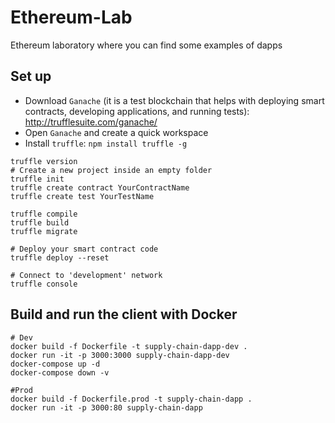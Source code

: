 # Ethereum-Lab
Ethereum laboratory where you can find some examples of dapps

## Set up
- Download `Ganache` (it is a test blockchain that helps with deploying smart contracts, developing applications, and running tests): http://trufflesuite.com/ganache/
- Open `Ganache` and create a quick workspace
- Install `truffle`: ``` npm install truffle -g ```

```
truffle version
# Create a new project inside an empty folder
truffle init
truffle create contract YourContractName
truffle create test YourTestName

truffle compile
truffle build
truffle migrate

# Deploy your smart contract code
truffle deploy --reset

# Connect to 'development' network
truffle console
```

##  Build and run the client with Docker
```shell
# Dev
docker build -f Dockerfile -t supply-chain-dapp-dev .
docker run -it -p 3000:3000 supply-chain-dapp-dev
docker-compose up -d
docker-compose down -v

#Prod
docker build -f Dockerfile.prod -t supply-chain-dapp .
docker run -it -p 3000:80 supply-chain-dapp
```
